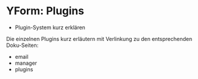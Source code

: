 # YForm: Plugins

- Plugin-System kurz erklären

Die einzelnen Plugins kurz erläutern mit Verlinkung zu den entsprechenden Doku-Seiten:
- email
- manager
- plugins
